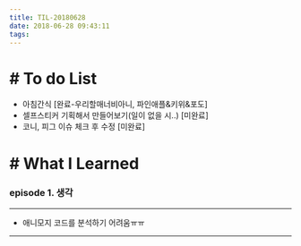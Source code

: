 ```yaml
---
title: TIL-20180628
date: 2018-06-28 09:43:11
tags: 
---
```


# # To do List

- 아침간식 [완료-우리할매너비아니, 파인애플&키위&포도]
- 셀프스티커 기획해서 만들어보기(일이 없을 시..) [미완료]
- 코니, 피그 이슈 체크 후 수정 [미완료]


# # What I Learned

### episode 1. 생각

---

-  애니모지 코드를 분석하기 어려움ㅠㅠ

---